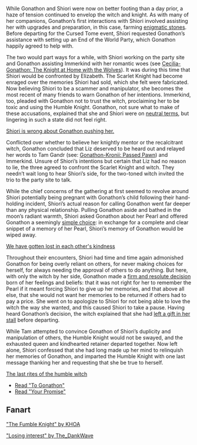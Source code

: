 <!-- title: A Memory for a Memory, a Pearl for a Pearl -->
<!-- relationship: It's Complicated -->

While Gonathon and Shiori were now on better footing than a day prior, a haze of tension continued to envelop the witch and knight. As with many of her companions, Gonathon’s first interactions with Shiori involved assisting her with upgrades and preparation, in this case, farming [enigmatic stones](https://www.youtube.com/watch?v=p5xrAxTh8ho&t=2465s). Before departing for the Cursed Tome event, Shiori requested Gonathon’s assistance with setting up an End of the World Party, which Gonathon happily agreed to help with.

The two would part ways for a while, with Shiori working on the party site and Gonathon assisting Immerkind with her romantic woes (see [Cecilia-Gonathon: The Knight at Home with the Wolves](#edge:cecilia-gigi)). It was during this time that Shiori would be confronted by Elizabeth. The Scarlet Knight had become enraged over the memories Shiori had sold, which she felt were fabricated. Now believing Shiori to be a scammer and manipulator, she becomes the most recent of many friends to warn Gonathon of her intentions. Immerkind, too, pleaded with Gonathon not to trust the witch, proclaiming her to be toxic and using the Humble Knight. Gonathon, not sure what to make of these accusations, explained that she and Shiori were on [neutral terms](https://www.youtube.com/watch?v=p5xrAxTh8ho&t=9716s), but lingering in such a state did not feel right.

[Shiori is wrong about Gonathon pushing her.](#embed:https://www.youtube.com/watch?v=p5xrAxTh8ho&t=9785s)

Conflicted over whether to believe her knightly mentor or the recalcitrant witch, Gonathon concluded that Liz deserved to be heard out and relayed her words to Tam Gandr (see: [Gonathon-Kronii: Passed Pawn](#edge:kronii-gigi)) and Immerkind. Unsure of Shiori’s intentions but certain that Liz had no reason to lie, the three agreed to confront the Scarlet Knight and witch. They needn’t wait long to hear Shiori’s side, for the two-toned witch invited the trio to the party site to talk.

While the chief concerns of the gathering at first seemed to revolve around Shiori potentially being pregnant with Gonathon’s child following their hand-holding incident, Shiori’s actual reason for calling Gonathon went far deeper than any physical relationship. Pulling Gonathon aside and bathed in the moon’s radiant warmth, Shiori asked Gonathon about her Pearl and offered Gonathon a seemingly [simple choice](https://www.youtube.com/watch?v=p5xrAxTh8ho&t=14956s): in exchange for a complete and clear snippet of a memory of her Pearl, Shiori’s memory of Gonathon would be wiped away.

[We have gotten lost in each other's kindness](#embed:https://www.youtube.com/watch?v=p5xrAxTh8ho&t=15052s)

Throughout their encounters, Shiori had time and time again admonished Gonathon for being overly reliant on others, for never making choices for herself, for always needing the approval of others to do anything. But here, with only the witch by her side, Gonathon made a [firm and resolute decision](https://www.youtube.com/watch?v=p5xrAxTh8ho&t=15125s) born of her feelings and beliefs: that it was not right for her to remember the Pearl if it meant forcing Shiori to give up her memories, and that above all else, that she would not want her memories to be returned if others had to pay a price. She went on to apologize to Shiori for not being able to love the witch the way she wanted, and this caused Shiori to take a pause. Having heard Gonathon’s decision, the witch explained that she had [left a gift in her stall](https://www.youtube.com/watch?v=p5xrAxTh8ho&t=15402s) before departing.

While Tam attempted to convince Gonathon of Shiori’s duplicity and manipulation of others, the Humble Knight would not be swayed, and the exhausted queen and kindhearted retainer departed together. Now left alone, Shiori confessed that she had long made up her mind to relinquish her memories of Gonathon, and imparted the Humble Knight with one last message thanking her and requesting that she be true to herself.

[The last rites of the humble witch](#embed:https://youtu.be/tJ_YXGE3o2w?t=17762)

- [Read "To Gonathon"](#text:to-gonathon)
- [Read "Your Promise"](#text:your-promise)

## Fanart

["The Fumble Knight" by KHOA](https://x.com/KhoaPhan96/status/1920858870433391103)

["Losing interest" by The_DankWave](https://x.com/The_DankWave/status/1920202895640965586)
